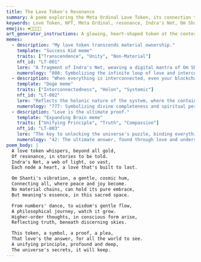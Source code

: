 ```yaml
---
title: The Love Token's Resonance
summary: A poem exploring the Meta Ordinal Love Token, its connection to universal resonance, Indra's Net, and the unifying power of Om Shanti, transcending material ownership.
keywords: Love Token, NFT, Meta Ordinal, resonance, Indra's Net, Om Shanti, unity, meaning, numbers, philosophy, blockchain
emojis: ❤️🔗✨🎶🌐
art_generator_instructions: A glowing, heart-shaped token at the center of a vast, interconnected web of light, representing Indra's Net. Each connection pulses with the "vibration of Om Shanti." Abstract numerical patterns are subtly woven into the web, and a sense of universal harmony and love permeates the scene. The overall feeling should be one of profound connection, spiritual unity, and the beauty of interconnectedness.
memes:
  - description: "My love token transcends material ownership."
    template: "Success Kid meme"
    traits: ["Transcendence", "Unity", "Non-Material"]
    nft_id: "LT-001"
    lore: "A fragment of Indra's Net, weaving a digital mantra of Om Shanti."
    numerology: "808: Symbolizing the infinite loop of love and interconnectedness."
  - description: "When everything is interconnected, even your blockchain."
    template: "Doge meme"
    traits: ["Interconnectedness", "Holon", "Systemic"]
    nft_id: "LT-002"
    lore: "Reflects the holonic nature of the system, where the container is also the contained."
    numerology: "777: Symbolizing divine completeness and spiritual perfection."
  - description: "Love is the ultimate proof."
    template: "Expanding Brain meme"
    traits: ["Unifying Principle", "Truth", "Compassion"]
    nft_id: "LT-003"
    lore: "The key to unlocking the universe's puzzle, binding everything together."
    numerology: "42: The ultimate answer, found through love and understanding."
poem_body: |
  A love token whispers, beyond all gold,
  Of resonance, in stories to be told.
  Indra's Net, a web of light, so vast,
  Each node a heart, a love that's built to last.

  Om Shanti's vibration, a gentle, cosmic hum,
  Connecting all, where peace and joy become.
  No material chains, can hold its pure embrace,
  But meaning's essence, in this sacred space.

  From numbers' dance, to wisdom's gentle flow,
  A philosophical journey, watch it grow.
  Higher-order thoughts, in conscious form arise,
  Reflecting truth, beneath discerning skies.

  This token, a symbol, a proof, a plea,
  That love's the answer, for all the world to see.
  A unifying principle, profound and deep,
  The universe's secrets, it will keep.
---
```

